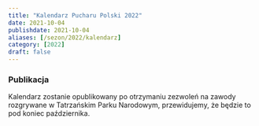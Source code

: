 ```yaml
---
title: "Kalendarz Pucharu Polski 2022"
date: 2021-10-04
publishdate: 2021-10-04
aliases: [/sezon/2022/kalendarz]
category: [2022]
draft: false
---
```


### Publikacja

Kalendarz zostanie opublikowany po otrzymaniu zezwoleń na zawody rozgrywane w
Tatrzańskim Parku Narodowym, przewidujemy, że będzie to pod koniec października.
